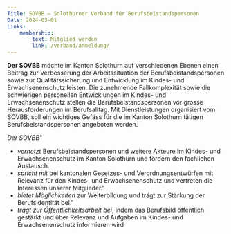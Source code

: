 ```yaml
---
Title: SOVBB – Solothurner Verband für Berufsbeistandspersonen
Date: 2024-03-01
Links:
    membership:
        text: Mitglied werden
        link: /verband/anmeldung/
---
```

**Der SOVBB** möchte im Kanton Solothurn auf verschiedenen Ebenen einen Beitrag zur Verbesserung der Arbeitssituation der
Berufsbeistandspersonen sowie zur Qualitätssicherung und Entwicklung im Kindes- und Erwachsenenschutz leisten.
Die zunehmende Fallkomplexität sowie die schwierigen personellen Entwicklungen im Kindes- und Erwachsenenschutz stellen die Berufsbeistandspersonen vor grosse Herausforderungen im Berufsalltag. Mit Dienstleistungen organisiert vom SOVBB, soll ein wichtiges Gefäss für die im Kanton Solothurn tätigen Berufsbeistandspersonen angeboten werden.

*Der SOVBB*"
   - *vernetzt* Berufsbeistandspersonen und weitere Akteure im Kindes- und Erwachsenenschutz im Kanton Solothurn und fördern den fachlichen Austausch.
   - *spricht mit* bei kantonalen Gesetzes- und Verordnungsentwürfen mit Relevanz für den Kindes- und Erwachsenenschutz und vertreten die Interessen unserer Mitglieder."
   - *bietet Möglichkeiten* zur Weiterbildung und trägt zur Stärkung der Berufsidentität bei."
   - *trägt zur Öffentlichkeitsarbeit bei*, indem das Berufsbild öffentlich gestärkt und über Relevanz und Aufgaben im Kindes- und Erwachsenenschutz informieren wird
